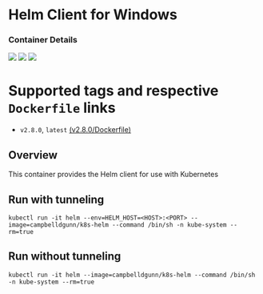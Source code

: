 # Helm Client for Windows

### Container Details
[![](https://images.microbadger.com/badges/image/campbelldgunn/k8s-helm-win.svg)](http://microbadger.com/images/campbelldgunn/k8s-helm-win "Get your own image badge on microbadger.com")
[![](https://images.microbadger.com/badges/version/campbelldgunn/k8s-helm-win.svg)](http://microbadger.com/images/campbelldgunn/k8s-helm-win "Get your own version badge on microbadger.com")
[![](https://images.microbadger.com/badges/commit/campbelldgunn/k8s-helm-win.svg)](http://microbadger.com/images/gunnertime/k8s-helm-win "Get your own commit badge on microbadger.com")


# Supported tags and respective `Dockerfile` links
* `v2.8.0`, `latest`    [(v2.8.0/Dockerfile)](https://github.com/campbelldgunn/k8s-helm-win/blob/v2.8.0/Dockerfile)

## Overview
This container provides the Helm client for use with Kubernetes

## Run with tunneling
`kubectl run -it helm --env=HELM_HOST=<HOST>:<PORT> --image=campbelldgunn/k8s-helm --command /bin/sh -n kube-system --rm=true`

## Run without tunneling
`kubectl run -it helm --image=campbelldgunn/k8s-helm --command /bin/sh -n kube-system --rm=true`
